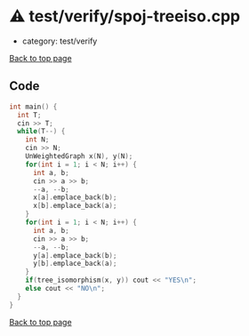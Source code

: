 <!-- mathjax config similar to math.stackexchange -->
<script type="text/javascript" async
  src="https://cdnjs.cloudflare.com/ajax/libs/mathjax/2.7.5/MathJax.js?config=TeX-MML-AM_CHTML">
</script>
<script type="text/x-mathjax-config">
  MathJax.Hub.Config({
    TeX: { equationNumbers: { autoNumber: "AMS" }},
    tex2jax: {
      inlineMath: [ ['$','$'] ],
      processEscapes: true
    },
    "HTML-CSS": { matchFontHeight: false },
    displayAlign: "left",
    displayIndent: "2em"
  });
</script>

<script type="text/javascript" src="https://cdnjs.cloudflare.com/ajax/libs/jquery/3.4.1/jquery.min.js"></script>
<script src="https://cdn.jsdelivr.net/npm/jquery-balloon-js@1.1.2/jquery.balloon.min.js" integrity="sha256-ZEYs9VrgAeNuPvs15E39OsyOJaIkXEEt10fzxJ20+2I=" crossorigin="anonymous"></script>
<script type="text/javascript" src="../../../assets/js/copy-button.js"></script>
<link rel="stylesheet" href="../../../assets/css/copy-button.css" />


# :warning: test/verify/spoj-treeiso.cpp
* category: test/verify


[Back to top page](../../../index.html)



## Code
```cpp
int main() {
  int T;
  cin >> T;
  while(T--) {
    int N;
    cin >> N;
    UnWeightedGraph x(N), y(N);
    for(int i = 1; i < N; i++) {
      int a, b;
      cin >> a >> b;
      --a, --b;
      x[a].emplace_back(b);
      x[b].emplace_back(a);
    }
    for(int i = 1; i < N; i++) {
      int a, b;
      cin >> a >> b;
      --a, --b;
      y[a].emplace_back(b);
      y[b].emplace_back(a);
    }
    if(tree_isomorphism(x, y)) cout << "YES\n";
    else cout << "NO\n";
  }
}

```

[Back to top page](../../../index.html)

